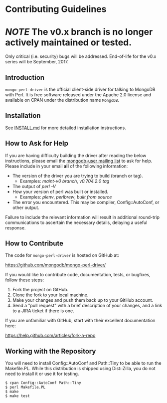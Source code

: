 # Contributing Guidelines

# *NOTE* The v0.x branch is no longer actively maintained or tested.

Only critical (i.e. security) bugs will be addressed.  End-of-life for the
v0.x series will be September, 2017.

## Introduction
`mongo-perl-driver` is the official client-side driver for talking to MongoDB with Perl. 
It is free software released under the Apache 2.0 license and available on CPAN under the
distribution name `MongoDB`.

## Installation

See [INSTALL.md](INSTALL.md) for more detailed installation instructions.

## How to Ask for Help

If you are having difficulty building the driver after reading the below instructions, please email the [mongodb-user mailing list](https://groups.google.com/forum/#!forum/mongodb-user) to ask for help. Please include in your email **all** of the following information:

 - The version of the driver you are trying to build (branch or tag).
   - Examples: _maint-v0 branch_, _v0.704.2.0 tag_
 - The output of _perl -V_
 - How your version of perl was built or installed.
   - Examples: _plenv_, _perlbrew_, _built from source_
 - The error you encountered. This may be compiler, Config::AutoConf, or other output.

Failure to include the relevant information will result in additional round-trip communications to ascertain the necessary details, delaying a useful response.

## How to Contribute
The code for `mongo-perl-driver` is hosted on GitHub at:

   https://github.com/mongodb/mongo-perl-driver/

If you would like to contribute code, documentation, tests, or bugfixes, follow these steps:

1. Fork the project on GitHub.
2. Clone the fork to your local machine.
3. Make your changes and push them back up to your GitHub account.
4. Send a "pull request" with a brief description of your changes, and a link to a JIRA 
ticket if there is one.

If you are unfamiliar with GitHub, start with their excellent documentation here:

  https://help.github.com/articles/fork-a-repo

## Working with the Repository
You will need to install Config::AutoConf and Path::Tiny to be able to run
the Makefile.PL.  While this distribution is shipped using Dist::Zilla, you
do not need to install it or use it for testing.

    $ cpan Config::AutoConf Path::Tiny
    $ perl Makefile.PL
    $ make
    $ make test

